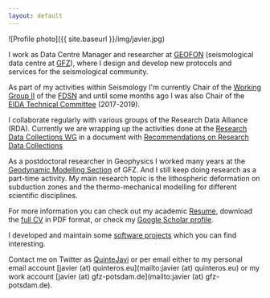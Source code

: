 ```yaml
---
layout: default
---
```


![Profile photo]({{ site.baseurl }}/img/javier.jpg)

I work as Data Centre Manager and researcher at
[GEOFON](http://geofon.gfz-potsdam.de) (seismological data centre at
[GFZ](http://www.gfz-potsdam.de)), where I design and develop new protocols
and services for the seismological community.

As part of my activities within Seismology I'm currently Chair of the
[Working Group II](https://www.fdsn.org/wg/wgII/) of the [FDSN](https://www.fdsn.org/)
and until some months ago I was also Chair of the [EIDA Technical Committee][ETC]
(2017-2019).

I collaborate regularly with various groups of the Research Data Alliance (RDA).
Currently we are wrapping up the activities done at the [Research Data Collections WG][RDA-DCWG] in a document
with [Recommendations on Research Data Collections][DCWG-Recommend]

As a postdoctoral researcher in Geophysics I worked many years at the
[Geodynamic Modelling Section][Sec2.5] of GFZ. And I still keep doing research
as a part-time activity. My main research topic is the lithospheric deformation
on subduction zones and the thermo-mechanical modelling for different scientific
disciplines.

For more information you can check out my academic [Resume](/2-resume.html),
download the [full CV](/static/Quinteros-CV.pdf) in PDF format, or check my
[Google Scholar profile][Scholar-JQ].

I developed and maintain some [software projects](/4-software.html) which you can
find interesting.

Contact me on Twitter as [QuinteJavi](http://twitter.com/QuinteJavi) or per
email either to my personal email account [javier (at)
quinteros.eu](mailto:javier (at) quinteros.eu) or my work account [javier (at)
gfz-potsdam.de](mailto:javier (at) gfz-potsdam.de).

[ETC]:            http://www.orfeus-eu.org/data/eida/structure/
[RDA-DCWG]:       https://www.rd-alliance.org/groups/research-data-collections-wg.html
[DCWG-Recommend]:   https://www.rd-alliance.org/group/research-data-collections-wg/outcomes/rda-research-data-collections-wg-recommendations
[Sec2.5]:         http://www.gfz-potsdam.de/en/section/geodynamic-modeling/
[Scholar-JQ]:     https://scholar.google.com/citations?user=8o4y6EKnIh0C&hl=es
